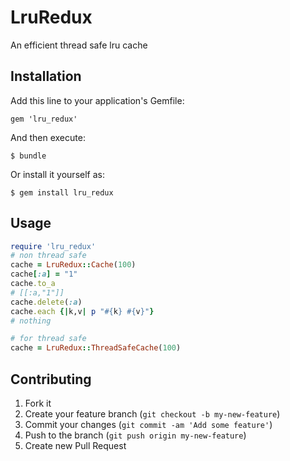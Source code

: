 # LruRedux

An efficient thread safe lru cache

## Installation

Add this line to your application's Gemfile:

    gem 'lru_redux'

And then execute:

    $ bundle

Or install it yourself as:

    $ gem install lru_redux

## Usage

```ruby
require 'lru_redux'
# non thread safe
cache = LruRedux::Cache(100)
cache[:a] = "1"
cache.to_a
# [[:a,"1"]]
cache.delete(:a)
cache.each {|k,v| p "#{k} #{v}"}
# nothing

# for thread safe
cache = LruRedux::ThreadSafeCache(100)

```

## Contributing

1. Fork it
2. Create your feature branch (`git checkout -b my-new-feature`)
3. Commit your changes (`git commit -am 'Add some feature'`)
4. Push to the branch (`git push origin my-new-feature`)
5. Create new Pull Request
